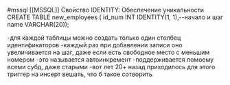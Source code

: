 #mssql [[MSSQL]]
Свойство IDENTITY: Обеспечение уникальности
CREATE TABLE new_employees (
    id_num INT IDENTITY(1, 1),--начало и шаг
    name VARCHAR(20));

-для каждой таблицы можно создать только один столбец идентификаторов
-каждый раз при добавлении записи оно увеличивается на шаг, даже если есть свободное место с меньшим номером
-это называется автоинкремент
-поддерживается помоему всеми субд, даже старыми
-вот лет 20+ назад приходилось для этого триггер на инсерт вешать, что б такое сотворить
